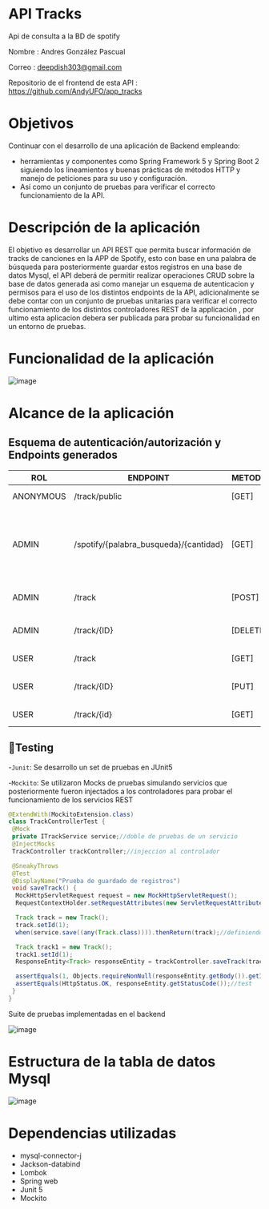 # API Tracks

Api de consulta a la BD de spotify

Nombre : Andres González Pascual

Correo : deepdish303@gmail.com

Repositorio de el frontend de esta API : https://github.com/AndyUFO/app_tracks 

# Objetivos

Continuar con el desarrollo de una aplicación de Backend empleando:
- herramientas y componentes como Spring Framework 5 y Spring Boot 2 siguiendo los lineamientos y buenas prácticas de métodos HTTP y manejo de peticiones para su uso y configuración.
- Así como un conjunto de pruebas para verificar el correcto funcionamiento de la API.

# Descripción de la aplicación

El objetivo es desarrollar un API REST que permita buscar información  de tracks de canciones en la APP de Spotify, esto con base en una palabra de búsqueda para posteriormente guardar estos registros en una base de datos Mysql, el API deberá de permitir realizar operaciones CRUD sobre la base de datos generada asi como manejar un esquema de autenticacion y permisos para el uso de los distintos endpoints de la API,
adicionalmente se debe contar con un conjunto de pruebas unitarias para verificar el correcto funcionamiento de los distintos controladores REST de la applicación , por ultimo esta aplicacion debera ser publicada para probar su funcionalidad en un entorno de pruebas.  

# Funcionalidad de la aplicación

![image](https://user-images.githubusercontent.com/15675318/215378512-fe83998e-9ea1-49c4-91b1-9cdde60d15c2.png)


# Alcance de la aplicación
## Esquema de autenticación/autorización y Endpoints generados
 |ROL| ENDPOINT                               | METODO   | FUNCIONALIDAD                                                                                                               |
|--|----------------------------------------|----------|-----------------------------------------------------------------------------------------------------------------------------|
 |ANONYMOUS| /track/public                          | [GET]    | EndPoint publico, no requiere autenticacion                                                            |
 |ADMIN| /spotify/{palabra_busqueda}/{cantidad} | [GET]    | hace petición a la API de spotify buscando tracks que contengan la {palabra_de_busqueda} con un límite de {cantidad} tracks |
 |ADMIN| /track                                 | [POST]   | Guarda en la base de datos la información del track enviada                                                                 |
 |ADMIN| /track/{ID}                            | [DELETE] | Elimina el registro con id={ID} de la base de datos                                                                         |
 |USER| /track                                 | [GET]    | Lista todos los tracks guardados en bd                                                                                      |
 |USER| /track/{ID}                            | [PUT]    | Actualiza la descripción del track con id={ID}                                                                              |
 |USER| /track/{id}                            | [GET]    | Obtiene la información del track con id={ID}                                                                                |

## :hammer:Testing

-`Junit`: Se desarrollo un set de pruebas en JUnit5

-`Mockito`: Se utilizaron Mocks de pruebas simulando servicios que posteriormente fueron injectados a los controladores 
para probar el funcionamiento de los servicios REST

```java
@ExtendWith(MockitoExtension.class)
class TrackControllerTest {
 @Mock
 private ITrackService service;//doble de pruebas de un servicio
 @InjectMocks
 TrackController trackController;//injeccion al controlador

 @SneakyThrows
 @Test
 @DisplayName("Prueba de guardado de registros")
 void saveTrack() {
  MockHttpServletRequest request = new MockHttpServletRequest();
  RequestContextHolder.setRequestAttributes(new ServletRequestAttributes(request));

  Track track = new Track();
  track.setId(1);
  when(service.save((any(Track.class)))).thenReturn(track);//definiendo comportamiento del servicio 

  Track track1 = new Track();
  track1.setId(1);
  ResponseEntity<Track> responseEntity = trackController.saveTrack(track);//ejecutando el controlador

  assertEquals(1, Objects.requireNonNull(responseEntity.getBody()).getId());//test
  assertEquals(HttpStatus.OK, responseEntity.getStatusCode());//test
 }
}
```
Suite de pruebas implementadas en el backend

![image](https://user-images.githubusercontent.com/15675318/222237540-e4537733-6982-45e8-b4d0-f820ec5ee64f.png)


# Estructura de la tabla de datos Mysql

![image](https://user-images.githubusercontent.com/15675318/208333238-99591c49-dbe4-4397-85de-300c2ed1acc4.png)

# Dependencias utilizadas

* mysql-connector-j
* Jackson-databind
* Lombok
* Spring web
* Junit 5
* Mockito









